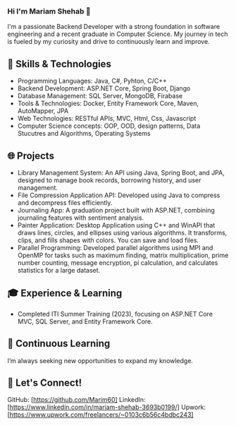 ### Hi I'm Mariam Shehab 👋

I'm a passionate Backend Developer with a strong foundation in software engineering and a recent graduate in Computer Science. My journey in tech is fueled by my curiosity and drive to continuously learn and improve.

## 🔧 Skills & Technologies
- Programming Languages: Java, C#, Pyhton, C/C++
- Backend Development: ASP.NET Core, Spring Boot, Django
- Database Management: SQL Server, MongoDB, Firabase
- Tools & Technologies: Docker, Entity Framework Core, Maven, AutoMapper, JPA
- Web Technologies: RESTful APIs, MVC, Html, Css, Javascript
- Computer Science concepts: OOP, OOD, design patterns, Data Stucutres and Algorithms, Operating Systems

## 🌐 Projects
- Library Management System: An API using Java, Spring Boot, and JPA, designed to manage book records, borrowing history, and user management.
- File Compression Application API: Developed using Java to compress and decompress files efficiently.
- Journaling App: A graduation project built with ASP.NET, combining journaling features with sentiment analysis.
- Painter Application: Desktop Application using C++ and WinAPI that draws lines, circles, and ellipses using various algorithms. It transforms, clips,
and fills shapes with colors. You can save and load files.
- Parallel Programming: Developed parallel algorithms using MPI and OpenMP for tasks such as maximum finding, matrix
multiplication, prime number counting, message encryption, pi calculation, and calculates
statistics for a large dataset.

## 🎓 Experience & Learning
- Completed ITI Summer Training (2023), focusing on ASP.NET Core MVC, SQL Server, and Entity Framework Core.
## 🧩 Continuous Learning
I’m always seeking new opportunities to expand my knowledge.
## 💬 Let's Connect!
GitHub: [https://github.com/Marim60]
LinkedIn: [https://www.linkedin.com/in/mariam-shehab-3693b0199/]
Upwork: [https://www.upwork.com/freelancers/~0103c6b56c4bdbc243]

